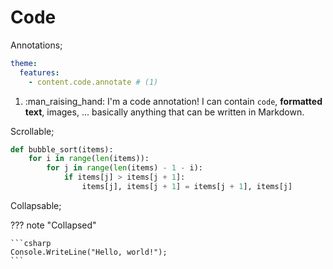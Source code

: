 # Code

Annotations;

```yaml
theme:
  features:
    - content.code.annotate # (1)
```

1.  :man_raising_hand: I'm a code annotation! I can contain `code`, **formatted
    text**, images, ... basically anything that can be written in Markdown.

Scrollable;

```py title="bubble_sort.py" linenums="1" hl_lines="2 3"
def bubble_sort(items):
    for i in range(len(items)):
        for j in range(len(items) - 1 - i):
            if items[j] > items[j + 1]:
                items[j], items[j + 1] = items[j + 1], items[j]
```

Collapsable;

??? note "Collapsed"

    ```csharp
    Console.WriteLine("Hello, world!");
    ```
